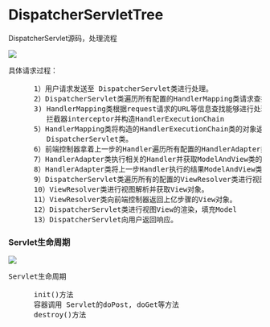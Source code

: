 # DispatcherServletTree
DispatcherServlet源码，处理流程


![](https://i.imgur.com/zZWHyS6.png)

<pre>
具体请求过程：
 
      1）用户请求发送至 DispatcherServlet类进行处理。
      2）DispatcherServlet类遍历所有配置的HandlerMapping类请求查找Handler
      3) HandlerMapping类根据request请求的URL等信息查找能够进行处理的Handler，以及相关
         拦截器interceptor并构造HandlerExecutionChain
      5）HandlerMapping类将构造的HandlerExecutionChain类的对象返回给前端控制器
         DispatcherServlet类。
      6）前端控制器拿着上一步的Handler遍历所有配置的HandlerAdapter类请求执行Handler。
      7）HandlerAdapter类执行相关的Handler并获取ModelAndView类的对象。
      8）HandlerAdapter类将上一步Handler执行的结果ModelAndView类的对象返回给前端控制器。
      9）DispatcherServlet类遍历所有的配置的ViewResolver类进行视图解析。
      10）ViewResolver类进行视图解析并获取View对象。
      11）ViewResolver类向前端控制器返回上亿步骤的View对象。
      12）DispatcherServlet类进行视图View的渲染，填充Model
      13）DispatcherServlet向用户返回响应。
</pre>

### Servlet生命周期

![](https://i.imgur.com/1lecgj3.png)

<pre>
Servlet生命周期

      init()方法
      容器调用 Servlet的doPost, doGet等方法
      destroy()方法
</pre>
